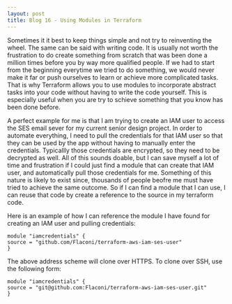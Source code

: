 ```yaml
---
layout: post
title: Blog 16 - Using Modules in Terraform
---
```


Sometimes it it best to keep things simple and not try to reinventing the wheel. The same can be said with writing code. It is usually not worth the frustration to do create something from scratch that was been done a million times before you by way more qualified people. If we had to start from the beginning everytime we tried to do something, we would never make it far or push ourselves to learn or achieve more complicated tasks. That is why Terraform allows you to use modules to incorporate abstract tasks into your code without having to write the code yourself. This is especially useful when you are try to schieve something that you know has been done before.

A perfect example for me is that I am trying to create an IAM user to access the SES email sever for my current senior design project. In order to automate everything, I need to pull the credentials for that IAM user so that they can be used by the app without having to manually enter the credentials. Typicallly those credentials are encrypted, so they need to be decrypted as well. All of this sounds doable, but I can save myself a lot of time and frustration if I could just find a module that can create that IAM user, and automatically pull those credentials for me. Something of this nature is likely to exist since, thousands of people beofre me must have tried to achieve the same outcome. So if I can find a module that I can use, I can reuse that code by create a reference to the source in my terraform code. 

Here is an example of how I can reference the module I have found for creating an IAM user and pulling credentials:

    module "iamcredentials" {
    source = "github.com/Flaconi/terraform-aws-iam-ses-user"
    }
    
The above address scheme will clone over HTTPS. To clone over SSH, use the following form:

    module "iamcredentials" {
    source = "git@github.com:Flaconi/terraform-aws-iam-ses-user.git"
    }
    
